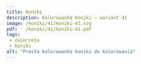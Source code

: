 ```yaml
---
title: Koniki
description: Kolorowanka Koniki – wariant 41
image: /koniki/41/koniki-41.svg
pdf:   /koniki/41/koniki-41.pdf
tags:
 - zwierzeta
 - koniki
alt: "Prosta kolorowanka koniki do kolorowania"
---
```

